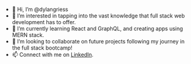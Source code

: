 - 👋 Hi, I’m @dylangriess
- 👀 I’m interested in tapping into the vast knowledge that full stack web development has to offer.
- 🌱 I’m currently learning React and GraphQL, and creating apps using MERN stack.
- 💞️ I’m looking to collaborate on future projects following my journey in the full stack bootcamp!
- 📫 Connect with me on [LinkedIn](https://www.linkedin.com/in/dylangriess/).

<!---
dylangriess/dylangriess is a ✨ special ✨ repository because its `README.md` (this file) appears on your GitHub profile.
You can click the Preview link to take a look at your changes.
--->
